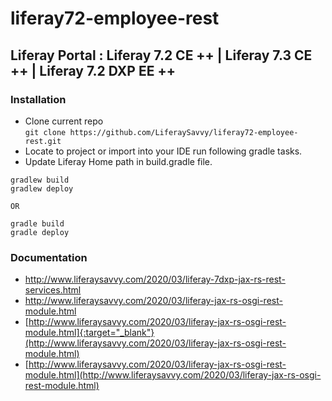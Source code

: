 # liferay72-employee-rest
## Liferay Portal : Liferay 7.2 CE ++ |  Liferay 7.3 CE ++ | Liferay 7.2 DXP EE ++
### Installation
* Clone current repo  
`git clone https://github.com/LiferaySavvy/liferay72-employee-rest.git`    
* Locate to project or import into your IDE run following gradle tasks.  
* Update Liferay Home path in build.gradle file.
````
gradlew build
gradlew deploy

OR

gradle build
gradle deploy

````
### Documentation 
* http://www.liferaysavvy.com/2020/03/liferay-7dxp-jax-rs-rest-services.html
* http://www.liferaysavvy.com/2020/03/liferay-jax-rs-osgi-rest-module.html 
* [http://www.liferaysavvy.com/2020/03/liferay-jax-rs-osgi-rest-module.html]{:target="_blank"}(http://www.liferaysavvy.com/2020/03/liferay-jax-rs-osgi-rest-module.html)
* [http://www.liferaysavvy.com/2020/03/liferay-jax-rs-osgi-rest-module.html](http://www.liferaysavvy.com/2020/03/liferay-jax-rs-osgi-rest-module.html) 


